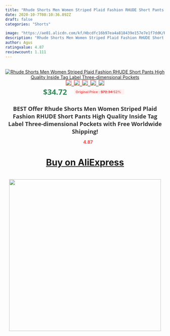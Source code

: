```yaml
---
title: "Rhude Shorts Men Women Striped Plaid Fashion RHUDE Short Pants High Quality Inside Tag Label Three-dimensional Pockets"
date: 2020-10-7T08:10:36.892Z
draft: false
categories: "Shorts"

image: "https://ae01.alicdn.com/kf/Hbcdfc16b97ea4a818439e157e7e1f7ddK/Rhude-Shorts-Men-Women-Striped-Plaid-Fashion-RHUDE-Short-Pants-High-Quality-Inside-Tag-Label-Three.jpg"
description: "Rhude Shorts Men Women Striped Plaid Fashion RHUDE Short Pants High Quality Inside Tag Label Three-dimensional Pockets"
author: Agus
ratingvalue: 4.87
reviewcount: 1.111
---
```

<br>
<div style="text-align: center;">
<a href="https://s.click.aliexpress.com/e/_A2UxrX" target="_blank" rel="nofollow noopener noreferrer"><img alt="Rhude Shorts Men Women Striped Plaid Fashion RHUDE Short Pants High Quality Inside Tag Label Three-dimensional Pockets" class="magnifier-image" src="https://ae01.alicdn.com/kf/Hbcdfc16b97ea4a818439e157e7e1f7ddK/Rhude-Shorts-Men-Women-Striped-Plaid-Fashion-RHUDE-Short-Pants-High-Quality-Inside-Tag-Label-Three.jpg_640x640.jpg">
<br>
<img style="border:1px solid salmon" src="https://ae01.alicdn.com/kf/Hbcdfc16b97ea4a818439e157e7e1f7ddK/Rhude-Shorts-Men-Women-Striped-Plaid-Fashion-RHUDE-Short-Pants-High-Quality-Inside-Tag-Label-Three.jpg_120x120.jpg">&nbsp;&nbsp;<img style="border:1px solid salmon" src="https://ae01.alicdn.com/kf/He80f2064d77147c69d62e2d3b94a4a75M/Rhude-Shorts-Men-Women-Striped-Plaid-Fashion-RHUDE-Short-Pants-High-Quality-Inside-Tag-Label-Three.jpg_120x120.jpg">&nbsp;&nbsp;<img style="border:1px solid salmon" src="https://ae01.alicdn.com/kf/Hc0a8ac8d03264153ab0c2c78d7026ce61/Rhude-Shorts-Men-Women-Striped-Plaid-Fashion-RHUDE-Short-Pants-High-Quality-Inside-Tag-Label-Three.jpg_120x120.jpg">&nbsp;&nbsp;<img style="border:1px solid salmon" src="https://ae01.alicdn.com/kf/H5e6588fdb2bf43f9be0991f2f9d34324A/Rhude-Shorts-Men-Women-Striped-Plaid-Fashion-RHUDE-Short-Pants-High-Quality-Inside-Tag-Label-Three.jpg_120x120.jpg">&nbsp;&nbsp;<img style="border:1px solid salmon" src="https://ae01.alicdn.com/kf/H375dc03ea573400091cb2b9ba3e4a4c56/Rhude-Shorts-Men-Women-Striped-Plaid-Fashion-RHUDE-Short-Pants-High-Quality-Inside-Tag-Label-Three.jpg_120x120.jpg"></a></div><br0>
<div style="text-align: center;"><span style="background-color: white; border: 0px; box-sizing: border-box; color: seagreen; display: inline-block; font-family: &quot;open sans&quot; , &quot;arial&quot; , &quot;helvetica&quot; , sans-serif , &quot;heiti&quot;; font-size: 24px; font-stretch: inherit; font-weight: 700; line-height: inherit; margin: 0px 10px 0px 0px; padding: 0px; vertical-align: middle;">$34.72 </span>
<span style="background: rgb(255 , 241 , 241); border-radius: 3px; border: 0px; box-sizing: border-box; color: #ff4747; display: inline-block; font-family: inherit; font-size: 12px; font-stretch: inherit; font-style: inherit; font-variant: inherit; font-weight: 600; line-height: inherit; margin: 0px; padding: 2px 5px; transform: scale(0.9); vertical-align: middle;">Original Price : <b style="text-decoration: line-through;">$72.34 </b> 52%&nbsp;&nbsp;</span></div>
<h1 style="color: #333333; display: inline-block; font-family: &quot;open sans&quot; , &quot;arial&quot; , &quot;helvetica&quot; , sans-serif , &quot;heiti&quot;; font-size: 18px; font-stretch: inherit; font-weight: 700; text-align: center;">BEST Offer Rhude Shorts Men Women Striped Plaid Fashion RHUDE Short Pants High Quality Inside Tag Label Three-dimensional Pockets with Free Worldwide Shipping!</h1>
<div style="color: #ff4747; text-align: center;">
<img src="https://4.bp.blogspot.com/-M0ZcTcb-5uY/XleCXlxnR4I/AAAAAAAAAEc/OrjgMkXV1oMQFaCRZj5HQwOCBcu3w1FegCPcBGAYYCw/s1600/star.png" style="height: 15px;">&nbsp;<b>4.87</b></div>
<div class="button_cont" align="center"><a class="buynow_a" href="https://s.click.aliexpress.com/e/_A2UxrX" target="_blank" rel="nofollow noopener noreferrer"><H1>Buy on AliExpress</H1></a></div><br>
<div class="separator" style="clear: both; text-align: center;">
<img src="https://lh3.googleusercontent.com/-pTy5HemUv9M/XlePHvY0dAI/AAAAAAAAAE4/0nX5iRUoIWY8eMW9Dpxeirr157OZliDIgCLcBGAsYHQ/s1600/badge.gif" width="480">
</div>
